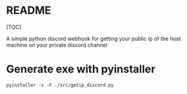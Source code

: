 # README #

[TOC]


A simple python discord webhook for getting your public ip of the host machine on your private discord channel

# Generate exe with pyinstaller

    pyinstaller -s -F ./src/getip_discord.py